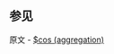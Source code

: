 ## 参见

原文 - [$cos (aggregation)]( https://docs.mongodb.com/manual/reference/operator/aggregation/cos/ )

